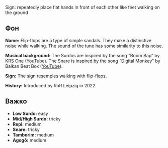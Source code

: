 Sign: repeatedly place flat hands in front of each other like feet walking on
the ground

## Фон

**Name:** Flip-flops are a type of simple sandals. They make a distinctive noise
while walking. The sound of the tune has some similarity to this noise.

**Musical background:** The Surdos are inspired by the song “Boom Bap” by KRS
One ([YouTube](https://www.youtube.com/watch?v=iaYDe3gu1go)). The Snare is
inspired by the song “Digital Monkey” by Balkan Beat Box
([YouTube](https://www.youtube.com/watch?v=D813i6GnFmE)).

**Sign:** The sign resemples walking with flip-flops.

**History:** Introduced by RoR Leipzig in 2022.

## Важко

* **Low Surdo:** easy
* **Mid/High Surdo:** tricky
* **Repi:** medium
* **Snare:** tricky
* **Tamborim:** medium
* **Agogô:** medium

